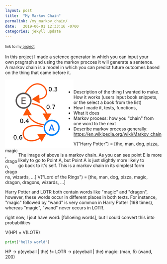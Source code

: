 ```yaml
---
layout: post
title:  "My Markov Chain"
permalink: /my_markov_chain/
date:   2019-06-01 12:33:16 -0700
categories: jekyll update
---
```

<small>link to my<a href="https://sentence-gen.herokuapp.com/"> project</a></small><br><br>
In this project I made a setence generator in which you can input your<br>
own pragraph and using the markov procces it will generate a sentence. <br>
A markov chain is a model in which you can predict future outcomes based <br>
on the thing that came before it.

<div class="container">
<img style="float:left;" src="../img/blog/markovChain.png" alt="A markov chain">


<p style="float: right;">The image of above is a markov chain. As you can see point E is more<br>
likely to go to Point A, but Point A is just slightly more likely to<br>
go back to it's self. This is a markov chain in its simplest form</p><br>
</div>



- Description of the thing I wanted to make. How it works (users input book snippets, or the select a book from the list)
- How I made it, tests, functions, 
- What it does
- Markov process: how you "chain" from one word to the next
- Describe markov process generally: https://en.wikipedia.org/wiki/Markov_chain

V("Harry Potter") = [the, man, dog, pizza, magic, dragon, dragons, wizards, ...]
V("Lord of the Rings") = [the, man, dog, pizza, magic, dragon, dragons, wizards, ...]

Harry Potter and LOTR both contain words like "magic" and "dragon", however, these words occur in different places in both texts. For instance, "magic" followed by "wand" is very common in Harry Potter (198 times), whereas "magic", "wand" never occurs in LOTR.

right now, I jsut have word: [folloeing words], but I could convert this into probabilities

V(HP) = V(LOTR)

~~~python
print("hello world")
~~~

HP -> p(eyeball | the)  !=    LOTR -> p(eyeball | the)
magic:
    (man, 5)
    (wand, 200)